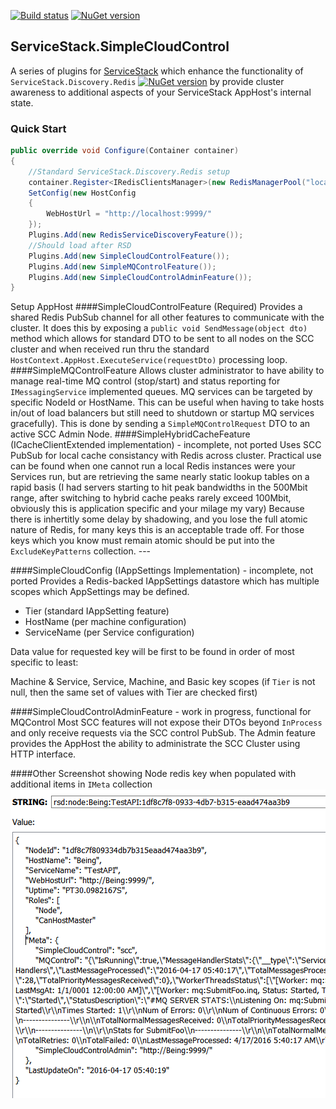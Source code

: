 [![Build status](https://ci.appveyor.com/api/projects/status/github/rsafier/ServiceStack.SimpleCloudControl?branch=master&svg=true)](https://ci.appveyor.com/project/rsafier/servicestack-Simplecloudcontrol)
[![NuGet version](https://badge.fury.io/nu/ServiceStack.SimpleCloudControl.svg)](https://badge.fury.io/nu/ServiceStack.SimpleCloudControl)
## ServiceStack.SimpleCloudControl

A series of plugins for [ServiceStack](https://servicestack.net/) which enhance the functionality of `ServiceStack.Discovery.Redis` [![NuGet version](https://badge.fury.io/nu/ServiceStack.Discovery.Redis.svg)](https://badge.fury.io/nu/ServiceStack.Discovery.Redis) by provide cluster awareness to additional aspects of your ServiceStack AppHost's internal state.

### Quick Start
```c#
public override void Configure(Container container)
{
    //Standard ServiceStack.Discovery.Redis setup
    container.Register<IRedisClientsManager>(new RedisManagerPool("localhost:6379", new RedisPoolConfig { MaxPoolSize = 100, }));
    SetConfig(new HostConfig
    {
        WebHostUrl = "http://localhost:9999/"
    });
    Plugins.Add(new RedisServiceDiscoveryFeature());
    //Should load after RSD
    Plugins.Add(new SimpleCloudControlFeature());
    Plugins.Add(new SimpleMQControlFeature());
    Plugins.Add(new SimpleCloudControlAdminFeature());
}
```
Setup AppHost
####SimpleCloudControlFeature (Required)
Provides a shared Redis PubSub channel for all other features to communicate with the cluster. It does this by exposing a 
`public void SendMessage(object dto)` method which allows for standard DTO to be sent to all nodes on the SCC cluster and when received run thru the standard `HostContext.AppHost.ExecuteService(requestDto)` processing loop.
####SimpleMQControlFeature
Allows cluster administrator to have ability to manage real-time MQ control (stop/start) and status reporting for `IMessagingService` implemented queues. MQ services can be targeted by specific NodeId or HostName. This can be useful when having to take hosts in/out of load balancers but still need to shutdown or startup MQ services gracefully). This is done by sending a `SimpleMQControlRequest` DTO to an active SCC Admin Node.
####SimpleHybridCacheFeature (ICacheClientExtended implementation) - incomplete, not ported
Uses SCC PubSub for local cache consistancy with Redis across cluster. Practical use can be found when one cannot run a local Redis instances were your Services run, but are retrieving the same nearly static lookup tables on a rapid basis (I had servers starting to hit peak bandwidths in the 500Mbit range, after switching to hybrid cache peaks rarely exceed 100Mbit, obviously this is application specific and your milage my vary)
Because there is inhertitly some delay by shadowing, and you lose the full atomic nature of Redis, for many keys this is an acceptable trade off. For those keys which you know must remain atomic should be put into the `ExcludeKeyPatterns` collection. ---

####SimpleCloudConfig (IAppSettings Implementation) - incomplete, not ported
Provides a Redis-backed IAppSettings datastore which has multiple scopes which AppSettings may be defined.

- Tier (standard IAppSetting feature)
- HostName (per machine configuration)
- ServiceName (per Service configuration)

Data value for requested key will be first to be found in order of most specific to least: 

Machine & Service, Service, Machine, and Basic key scopes (if `Tier` is not null, then the same set of values with Tier are checked first)

####SimpleCloudControlAdminFeature - work in progress, functional for MQControl
Most SCC features will not expose their DTOs beyond `InProcess` and only receive requests via the SCC control PubSub. The Admin feature provides the AppHost the ability to administrate the SCC Cluster using HTTP interface.


####Other
Screenshot showing Node redis key when populated with additional items in `IMeta` collection
![Screen shot of test apps](images/SampleScreenshot.png)
